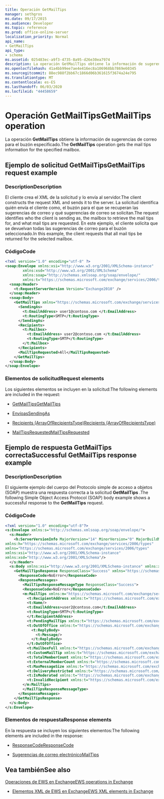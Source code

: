 ```yaml
---
title: Operación GetMailTips
manager: sethgros
ms.date: 09/17/2015
ms.audience: Developer
ms.topic: reference
ms.prod: office-online-server
localization_priority: Normal
api_name:
- GetMailTips
api_type:
- schema
ms.assetid: 025483ec-a9f3-4735-8a95-d26e30ea7974
description: La operación GetMailTips obtiene la información de sugerencias de correo para el buzón especificado.
ms.openlocfilehash: 41a4bb99ee7ae4e416ec8a106968bb7869e60345
ms.sourcegitcommit: 88ec988f2bb67c1866d06b361615f3674a24e795
ms.translationtype: MT
ms.contentlocale: es-ES
ms.lasthandoff: 06/03/2020
ms.locfileid: "44458659"
---
```

# <a name="getmailtips-operation"></a><span data-ttu-id="47c62-103">Operación GetMailTips</span><span class="sxs-lookup"><span data-stu-id="47c62-103">GetMailTips operation</span></span>

<span data-ttu-id="47c62-104">La operación **GetMailTips** obtiene la información de sugerencias de correo para el buzón especificado.</span><span class="sxs-lookup"><span data-stu-id="47c62-104">The **GetMailTips** operation gets the mail tips information for the specified mailbox.</span></span> 
  
## <a name="getmailtips-request-example"></a><span data-ttu-id="47c62-105">Ejemplo de solicitud GetMailTips</span><span class="sxs-lookup"><span data-stu-id="47c62-105">GetMailTips request example</span></span>

### <a name="description"></a><span data-ttu-id="47c62-106">Description</span><span class="sxs-lookup"><span data-stu-id="47c62-106">Description</span></span>

<span data-ttu-id="47c62-107">El cliente crea el XML de la solicitud y lo envía al servidor.</span><span class="sxs-lookup"><span data-stu-id="47c62-107">The client constructs the request XML and sends it to the server.</span></span> <span data-ttu-id="47c62-108">La solicitud identifica quién envía el cliente como, el buzón para el que se recuperan las sugerencias de correo y qué sugerencias de correo se solicitan.</span><span class="sxs-lookup"><span data-stu-id="47c62-108">The request identifies who the client is sending as, the mailbox to retrieve the mail tips for, and what mail tips are requested.</span></span> <span data-ttu-id="47c62-109">En este ejemplo, el cliente solicita que se devuelvan todas las sugerencias de correo para el buzón seleccionado.</span><span class="sxs-lookup"><span data-stu-id="47c62-109">In this example, the client requests that all mail tips be returned for the selected mailbox.</span></span>
  
### <a name="code"></a><span data-ttu-id="47c62-110">Código</span><span class="sxs-lookup"><span data-stu-id="47c62-110">Code</span></span>

```XML
<?xml version="1.0" encoding="utf-8" ?> 
<soap:Envelope xmlns:xsi="http://www.w3.org/2001/XMLSchema-instance" 
        xmlns:xsd="http://www.w3.org/2001/XMLSchema" 
        xmlns:soap="http://schemas.xmlsoap.org/soap/envelope/" 
        xmlns:t="https://schemas.microsoft.com/exchange/services/2006/types"> 
  <soap:Header> 
    <t:RequestServerVersion Version="Exchange2010" /> 
  </soap:Header> 
  <soap:Body> 
    <GetMailTips xmlns="https://schemas.microsoft.com/exchange/services/2006/messages"> 
      <SendingAs> 
        <t:EmailAddress> user1@contoso.com </t:EmailAddress> 
        <t:RoutingType>SMTP</t:RoutingType> 
      </SendingAs> 
      <Recipients> 
        <t:Mailbox> 
          <t:EmailAddress> user2@contoso.com </t:EmailAddress> 
          <t:RoutingType>SMTP</t:RoutingType> 
        </t:Mailbox> 
      </Recipients> 
      <MailTipsRequested>All</MailTipsRequested> 
    </GetMailTips> 
  </soap:Body> 
</soap:Envelope>
```

### <a name="request-elements"></a><span data-ttu-id="47c62-111">Elementos de solicitud</span><span class="sxs-lookup"><span data-stu-id="47c62-111">Request elements</span></span>

<span data-ttu-id="47c62-112">Los siguientes elementos se incluyen en la solicitud:</span><span class="sxs-lookup"><span data-stu-id="47c62-112">The following elements are included in the request:</span></span>
  
- [<span data-ttu-id="47c62-113">GetMailTips</span><span class="sxs-lookup"><span data-stu-id="47c62-113">GetMailTips</span></span>](getmailtips.md)
    
- [<span data-ttu-id="47c62-114">Envíoas</span><span class="sxs-lookup"><span data-stu-id="47c62-114">SendingAs</span></span>](sendingas.md)
    
- [<span data-ttu-id="47c62-115">Recipients (ArrayOfRecipientsType)</span><span class="sxs-lookup"><span data-stu-id="47c62-115">Recipients (ArrayOfRecipientsType)</span></span>](recipients-arrayofrecipientstype.md)
    
- [<span data-ttu-id="47c62-116">MailTipsRequested</span><span class="sxs-lookup"><span data-stu-id="47c62-116">MailTipsRequested</span></span>](mailtipsrequested.md)
    
## <a name="successful-getmailtips-response-example"></a><span data-ttu-id="47c62-117">Ejemplo de respuesta GetMailTips correcta</span><span class="sxs-lookup"><span data-stu-id="47c62-117">Successful GetMailTips response example</span></span>

### <a name="description"></a><span data-ttu-id="47c62-118">Description</span><span class="sxs-lookup"><span data-stu-id="47c62-118">Description</span></span>

<span data-ttu-id="47c62-119">El siguiente ejemplo del cuerpo del Protocolo simple de acceso a objetos (SOAP) muestra una respuesta correcta a la solicitud **GetMailTips** .</span><span class="sxs-lookup"><span data-stu-id="47c62-119">The following Simple Object Access Protocol (SOAP) body example shows a successful response to the **GetMailTips** request.</span></span> 
  
### <a name="code"></a><span data-ttu-id="47c62-120">Código</span><span class="sxs-lookup"><span data-stu-id="47c62-120">Code</span></span>

```XML
<?xml version="1.0" encoding="utf-8"?> 
<s:Envelope xmlns:s="http://schemas.xmlsoap.org/soap/envelope/"> 
  <s:Header> 
    <h:ServerVersionInfo MajorVersion="14" MinorVersion="0" MajorBuildNumber="536" MinorBuildNumber="0" Version="Exchange2010" 
xmlns:h="https://schemas.microsoft.com/exchange/services/2006/types" 
xmlns="https://schemas.microsoft.com/exchange/services/2006/types" 
xmlns:xsi="http://www.w3.org/2001/XMLSchema-instance" 
xmlns:xsd="http://www.w3.org/2001/XMLSchema"/> 
  </s:Header> 
  <s:Body xmlns:xsi="http://www.w3.org/2001/XMLSchema-instance" xmlns:xsd="http://www.w3.org/2001/XMLSchema"> 
    <GetMailTipsResponse ResponseClass="Success" xmlns="https://schemas.microsoft.com/exchange/services/2006/messages"> 
      <ResponseCode>NoError</ResponseCode> 
      <ResponseMessages> 
        <MailTipsResponseMessageType ResponseClass="Success"> 
        <ResponseCode>NoError</ResponseCode> 
        <m:MailTips xmlns:m="https://schemas.microsoft.com/exchange/services/2006/messages"> 20 / 29 [MS-OXWMT] — v20100517 Mail Tips Web Service Extensions Copyright © 2010 Microsoft Corporation. Release: Monday, May 17, 2010 
          <t:RecipientAddress xmlns:t="https://schemas.microsoft.com/exchange/services/2006/types"> 
          <t:Name/> 
          <t:EmailAddress>user2@contoso.com</t:EmailAddress> 
          <t:RoutingType>SMTP</t:RoutingType> 
          </t:RecipientAddress> 
          <t:PendingMailTips xmlns:t="https://schemas.microsoft.com/exchange/services/2006/types"/> 
          <t:OutOfOffice xmlns:t="https://schemas.microsoft.com/exchange/services/2006/types"> 
            <t:ReplyBody> 
              <t:Message/> 
            </t:ReplyBody> 
          </t:OutOfOffice> 
          <t:MailboxFull xmlns:t="https://schemas.microsoft.com/exchange/services/2006/types">false</t:MailboxFull> 
          <t:CustomMailTip xmlns:t="https://schemas.microsoft.com/exchange/services/2006/types">Hello World Mailtips</t:CustomMailTip> 
          <t:TotalMemberCount xmlns:t="https://schemas.microsoft.com/exchange/services/2006/types">1</t:TotalMemberCount> 
          <t:ExternalMemberCount xmlns:t="https://schemas.microsoft.com/exchange/services/2006/types">0</t:ExternalMemberCount> 
          <t:MaxMessageSize xmlns:t="https://schemas.microsoft.com/exchange/services/2006/types">10485760</t:MaxMessageSize> 
          <t:DeliveryRestricted xmlns:t="https://schemas.microsoft.com/exchange/services/2006/types">false</t:DeliveryRestricted> 
          <t:IsModerated xmlns:t="https://schemas.microsoft.com/exchange/services/2006/types">false</t:IsModerated> 
          <t:InvalidRecipient xmlns:t="https://schemas.microsoft.com/exchange/services/2006/types">false</t:InvalidRecipient> 
        </m:MailTips> 
        </MailTipsResponseMessageType> 
      </ResponseMessages> 
    </GetMailTipsResponse> 
  </s:Body> 
</s:Envelope>
```

### <a name="response-elements"></a><span data-ttu-id="47c62-121">Elementos de respuesta</span><span class="sxs-lookup"><span data-stu-id="47c62-121">Response elements</span></span>

<span data-ttu-id="47c62-122">En la respuesta se incluyen los siguientes elementos:</span><span class="sxs-lookup"><span data-stu-id="47c62-122">The following elements are included in the response:</span></span>
  
- [<span data-ttu-id="47c62-123">ResponseCode</span><span class="sxs-lookup"><span data-stu-id="47c62-123">ResponseCode</span></span>](responsecode.md)
    
- [<span data-ttu-id="47c62-124">Sugerencias de correo electrónico</span><span class="sxs-lookup"><span data-stu-id="47c62-124">MailTips</span></span>](mailtips.md)
    
## <a name="see-also"></a><span data-ttu-id="47c62-125">Vea también</span><span class="sxs-lookup"><span data-stu-id="47c62-125">See also</span></span>



[<span data-ttu-id="47c62-126">Operaciones de EWS en Exchange</span><span class="sxs-lookup"><span data-stu-id="47c62-126">EWS operations in Exchange</span></span>](ews-operations-in-exchange.md)
  
- [<span data-ttu-id="47c62-127">Elementos XML de EWS en Exchange</span><span class="sxs-lookup"><span data-stu-id="47c62-127">EWS XML elements in Exchange</span></span>](ews-xml-elements-in-exchange.md)

